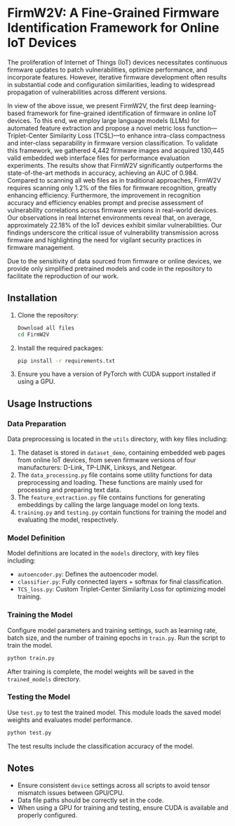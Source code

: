# FirmW2V: A Fine-Grained Firmware Identification Framework for Online IoT Devices

The proliferation of Internet of Things (IoT) devices necessitates continuous firmware updates to patch vulnerabilities, optimize performance, and incorporate features. However, iterative firmware development often results in substantial code and configuration similarities, leading to widespread propagation of vulnerabilities across different versions. 

In view of the above issue, we present FirmW2V, the first deep learning-based framework for fine-grained identification of firmware in online IoT devices. To this end, we employ large language models (LLMs) for automated feature extraction and propose a novel metric loss function—Triplet-Center Similarity Loss (TCSL)—to enhance intra-class compactness and inter-class separability in firmware version classification. To validate this framework, we gathered 4,442 firmware images and acquired 130,445 valid embedded web interface files for performance evaluation experiments. The results show that FirmW2V significantly outperforms the state-of-the-art methods in accuracy, achieving an AUC of 0.984. Compared to scanning all web files as in traditional approaches, FirmW2V requires scanning only 1.2% of the files for firmware recognition, greatly enhancing efficiency. Furthermore, the improvement in recognition accuracy and efficiency enables prompt and precise assessment of vulnerability correlations across firmware versions in real-world devices. Our observations in real Internet environments reveal that, on average, approximately 22.18% of the IoT devices exhibit similar vulnerabilities. Our findings underscore the critical issue of vulnerability transmission across firmware and highlighting the need for vigilant security practices in firmware management.

Due to the sensitivity of data sourced from firmware or online devices, we provide only simplified pretrained models and code in the repository to facilitate the reproduction of our work.

## Installation

1. Clone the repository:

    ```bash
    Download all files
    cd FirmW2V
    ```

2. Install the required packages:
    ```bash
    pip install -r requirements.txt
    ```

3. Ensure you have a version of PyTorch with CUDA support installed if using a GPU.

## Usage Instructions

### Data Preparation

Data preprocessing is located in the `utils` directory, with key files including:
1. The dataset is stored in `dataset_demo`, containing embedded web pages from online IoT devices, from seven firmware versions of four manufacturers: D-Link, TP-LINK, Linksys, and Netgear.
2. The `data_processing.py` file contains some utility functions for data preprocessing and loading. These functions are mainly used for processing and preparing text data.
3. The `feature_extraction.py` file contains functions for generating embeddings by calling the large language model on long texts.
4. `training.py` and `testing.py` contain functions for training the model and evaluating the model, respectively.

### Model Definition
Model definitions are located in the `models` directory, with key files including:
- `autoencoder.py`: Defines the autoencoder model.
- `classifier.py`: Fully connected layers + softmax for final classification.
- `TCS_loss.py`: Custom Triplet-Center Similarity Loss for optimizing model training.

### Training the Model

Configure model parameters and training settings, such as learning rate, batch size, and the number of training epochs in `train.py`. Run the script to train the model.

```bash
python train.py
```

After training is complete, the model weights will be saved in the `trained_models` directory.

### Testing the Model

Use `test.py` to test the trained model. This module loads the saved model weights and evaluates model performance.

```bash
python test.py
```

The test results include the classification accuracy of the model.

## Notes

- Ensure consistent `device` settings across all scripts to avoid tensor mismatch issues between GPU/CPU.
- Data file paths should be correctly set in the code.
- When using a GPU for training and testing, ensure CUDA is available and properly configured.
